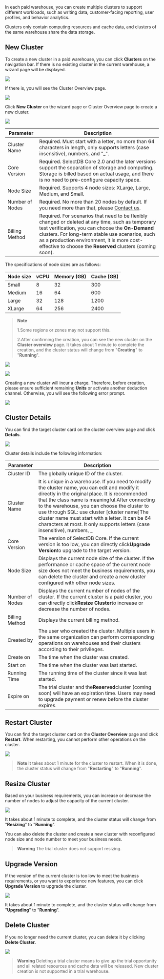 
In each paid warehouse, you can create multiple clusters to support different workloads, such as writing data, customer-facing reporting, user profiles, and behavior analytics.

Clusters only contain computing resources and cache data, and clusters of the same warehouse share the data storage.

## New Cluster

To create a new cluster in a paid warehouse, you can click **Clusters** on the navigation bar. If there is no existing cluster in the current warehouse, a wizard page will be displayed.

![](./assets/boxcnmxq3ej9p6SC9U3QeVsdYdc.png)

If there is, you will see the Cluster Overview page.

![](./assets/boxcndA1kaVbLoW85rdhyNiQ071.png)

Click **New Cluster** on the wizard page or Cluster Overview page to create a new cluster.

![](./assets/boxcnYdLKvAZ3mbwHIVtTr6A1hc.png)

| **Parameter**   | **Description**                                              |
| --------------- | ------------------------------------------------------------ |
| Cluster Name    | Required. Must start with a letter, no more than 64 characters in length, only supports letters (case insensitive), numbers, and "_". |
| Core Version    | Required. SelectDB Core 2.0 and the later versions support the separation of storage and computing. Storage is billed based on actual usage, and there is no need to pre-configure capacity space. |
| Node Size       | Required. Supports 4 node sizes: XLarge, Large, Medium, and Small. |
| Number of Nodes | Required. No more than 20 nodes by default. If you need more than that, please [Contact us](https://en.selectdb.com/company#anchor). |
| Billing Method  | Required. For scenarios that need to be flexibly changed or deleted at any time, such as temporary test verification, you can choose the **On-Demand** clusters. For long-term stable use scenarios, such as a production environment, it is more cost-effective to choose the **Reserved** clusters (coming soon). |

The specifications of node sizes are as follows:

| **Node size** | **vCPU** | **Memory (GB)** | **Cache (GB)** |
| ------------- | -------- | --------------- | -------------- |
| Small         | 8        | 32              | 300            |
| Medium        | 16       | 64              | 600            |
| Large         | 32       | 128             | 1200           |
| XLarge        | 64       | 256             | 2400           |

> **Note**
>
> 1.Some regions or zones may not support this.
>
> 2.After confirming the creation, you can see the new cluster on the **Cluster overview** page. It takes about 1 minute to complete the creation, and the cluster status will change from "**Creating**" to "**Running**".

![](./assets/boxcnBnlVWBz0tZlxWh48p0QvPc.png)

![](./assets/boxcnetGUEWQTyKFfxSoVNxTiXb.png)

Creating a new cluster will incur a charge. Therefore, before creation, please ensure sufficient remaining **Units** or activate another deduction channel. Otherwise, you will see the following error prompt.

![](./assets/boxcnZSUZHNk0qeUFdbjOcJ8kUc.png)
## Cluster Details

You can find the target cluster card on the cluster overview page and click **Details**.

![](./assets/boxcn7UM8IRsPuccZQxB2qDibWc.png)

Cluster details include the following information:

| **Parameter**   | **Description**                                              |
| --------------- | ------------------------------------------------------------ |
| Cluster ID      | The globally unique ID of the cluster.                       |
| Cluster Name    | It is unique in a warehouse. If you need to modify the cluster name, you can edit and modify it directly in the original place. It is recommended that the class name is meaningful.After connecting to the warehouse, you can choose the cluster to use through SQL: use cluster [cluster name]The cluster name must start with a letter. It can be 64 characters at most. It only supports letters (case insensitive), numbers, _ |
| Core Version    | The version of SelectDB Core. If the current version is too low, you can directly click**Upgrade Version**to upgrade to the target version. |
| Node Size       | Displays the current node size of the cluster. If the performance or cache space of the current node size does not meet the business requirements, you can delete the cluster and create a new cluster configured with other node sizes. |
| Number of Nodes | Displays the current number of nodes of the cluster. If the current cluster is a paid cluster, you can directly click**Resize** **Cluster**to increase or decrease the number of nodes. |
| Billing Method  | Displays the current billing method.                         |
| Created by      | The user who created the cluster. Multiple users in the same organization can perform corresponding operations on warehouses and their clusters according to their privileges. |
| Create on       | The time when the cluster was created.                       |
| Start on        | The time when the cluster was last started.                  |
| Running Time    | The running time of the cluster since it was last started.   |
| Expire on       | The trial cluster and the**Reserved**cluster (coming soon) will have an expiration time. Users may need to upgrade payment or renew before the cluster expires. |

## Restart  Cluster

You can find the target cluster card on the **Cluster Overview** page and click **Restart**. When restarting, you cannot perform other operations on the cluster.

![](./assets/boxcnCBsF20cCGaHcSBm4prq2Oe.png)

> **Note** It takes about 1 minute for the cluster to restart. When it is done, the cluster status will change from "**Restarting**" to "**Running**".

## Resize Cluster

Based on your business requirements, you can increase or decrease the number of nodes to adjust the capacity of the current cluster.

![](./assets/boxcntKid9mo990MLxS39YNheQf.png)

It takes about 1 minute to complete, and the cluster status will change from "**Resizing**" to "**Running**".

You can also delete the cluster and create a new cluster with reconfigured node size and node number to meet your business needs.

> **Warning** The trial cluster does not support resizing.

## Upgrade Version

If the version of the current cluster is too low to meet the business requirements, or you want to experience new features, you can click **Upgrade Version** to upgrade the cluster.

![](./assets/boxcnyvpg7KKLGAjjPeuERNRgDb.png)

It takes about 1 minute to complete, and the cluster status will change from "**Upgrading**" to "**Running**".

## Delete Cluster

If you no longer need the current cluster, you can delete it by clicking **Delete Cluster.**

![](./assets/boxcnczWhIniugODFXKWE5Xd32d.png)

> **Warning** Deleting a trial cluster means to give up the trial opportunity and all related resources and cache data will be released. New cluster creation is not supported in a trial warehouse.